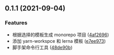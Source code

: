 ## 0.1.1 (2021-09-04)


### Features

* 根据选择的模板生成 monorepo 项目 ([4af2696](https://github.com/hanrenguang/monorepo-template-cli/commit/4af2696de79909180bd1e797bb4dcf57cdd0633b))
* 添加 yarn-workspce 和 lerna 模板 ([e7ee973](https://github.com/hanrenguang/monorepo-template-cli/commit/e7ee9736850223cb28162fcbd38d2f080e8f067c))
* 脚手架命令行工具 ([48de90b](https://github.com/hanrenguang/monorepo-template-cli/commit/48de90bda0b4b2a569c827c0727915395903c36d))



